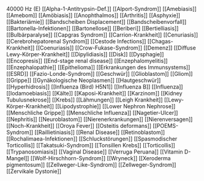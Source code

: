 40000 Hz (E)
[[Alpha-1-Antitrypsin-Def.]]
[[Alport-Syndrom]]
[[Amebiasis]]
[[Amebom]]
[[Amöbiasis]]
[[Anophthalmos]]
[[Arthritis]]
[[Asphyxie]]
[[Bakteriämie]]
[[Bandscheiben Displacement]]
[[Bandscheibenvorfall]]
[[Bartonella-Infektionen]]
[[Bartonellose]]
[[Beriberi]]
[[Bertielliasis]]
[[Bulbärparalyse]]
[[Capgras Syndrom]]
[[Carrion-Krankheit]]
[[Cenuriasis]]
[[Cerebrohepatorenal Syndrom]]
[[Cestode Infections]]
[[Chagas-Krankheit]]
[[Coenuriasis]]
[[Crow-Fukase-Syndrom]]
[[Demenz]]
[[Diffuse Lewy-Körper-Krankheit]]
[[Dipylidiasis]]
[[Disk]]
[[Dysphagie]]
[[Encopresis]]
[[End-stage renal disease]]
[[Enzephalomyelitis]]
[[Enzephalopathie]]
[[Epithelioma]]
[[Erkrankungen des Immunsystems]]
[[ESRD]]
[[Fazio-Londe-Syndrom]]
[[Geschwür]]
[[Glioblastom]]
[[Gliom]]
[[Grippe]]
[[Gynäkologische Neoplasmen]]
[[Hautgeschwür]]
[[Hyperhidrosis]]
[[Influenza (Bird) H5N1]]
[[Influenza B]]
[[Influenza]]
[[Iodamoebiasis]]
[[Kälte]]
[[Kaposi-Krankheit]]
[[Karzinom]]
[[Kidney Tubulusnekrose]]
[[Krebs]]
[[Lähmungen]]
[[Leigh Krankheit]]
[[Lewy-Körper-Krankheit]]
[[Lipodystrophie]]
[[Lower Nephron Nephrose]]
[[Menschliche Grippe]]
[[Menschliche Influenza]]
[[Nagetier-Ulcer]]
[[Nephritis]]
[[Neuroblastom]]
[[Nierenerkrankungen]]
[[Nierenversagen]]
[[Noch-Krankheit]]
[[Oroya Fever]]
[[Osteitis deformans]]
[[POEMS-Syndrom]]
[[Raillietiniasis]]
[[Renal Disease]]
[[Retinoblastom]]
[[Rochalimaea-Infektionen]]
[[Schluckstörungen]]
[[Spasmodischer Torticollis]]
[[Takatsuki-Syndrom]]
[[Tonsillen Krebs]]
[[Torticollis]]
[[Trypanosomiasis]]
[[Vaginal Disease]]
[[Verruga Peruana]]
[[Vitamin D-Mangel]]
[[Wolf-Hirschhorn-Syndrom]]
[[Wryneck]]
[[Xeroderma pigmentosum]]
[[Zellweger-Like-Syndrom]]
[[Zellweger-Syndrom]]
[[Zervikale Dystonie]]